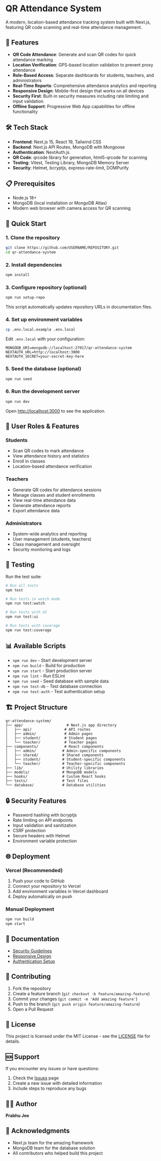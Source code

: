 # QR Attendance System

A modern, location-based attendance tracking system built with Next.js, featuring QR code scanning and real-time attendance management.

## 🚀 Features

- **QR Code Attendance**: Generate and scan QR codes for quick attendance marking
- **Location Verification**: GPS-based location validation to prevent proxy attendance
- **Role-Based Access**: Separate dashboards for students, teachers, and administrators
- **Real-Time Reports**: Comprehensive attendance analytics and reporting
- **Responsive Design**: Mobile-first design that works on all devices
- **Security First**: Built-in security measures including rate limiting and input validation
- **Offline Support**: Progressive Web App capabilities for offline functionality

## 🛠️ Tech Stack

- **Frontend**: Next.js 15, React 19, Tailwind CSS
- **Backend**: Next.js API Routes, MongoDB with Mongoose
- **Authentication**: NextAuth.js
- **QR Code**: qrcode library for generation, html5-qrcode for scanning
- **Testing**: Vitest, Testing Library, MongoDB Memory Server
- **Security**: Helmet, bcryptjs, express-rate-limit, DOMPurify

## 📋 Prerequisites

- Node.js 18+ 
- MongoDB (local installation or MongoDB Atlas)
- Modern web browser with camera access for QR scanning

## 🚀 Quick Start

### 1. Clone the repository
```bash
git clone https://github.com/USERNAME/REPOSITORY.git
cd qr-attendance-system
```

### 2. Install dependencies
```bash
npm install
```

### 3. Configure repository (optional)
```bash
npm run setup-repo
```
This script automatically updates repository URLs in documentation files.

### 4. Set up environment variables
```bash
cp .env.local.example .env.local
```

Edit `.env.local` with your configuration:
```env
MONGODB_URI=mongodb://localhost:27017/qr-attendance-system
NEXTAUTH_URL=http://localhost:3000
NEXTAUTH_SECRET=your-secret-key-here
```

### 5. Seed the database (optional)
```bash
npm run seed
```

### 6. Run the development server
```bash
npm run dev
```

Open [http://localhost:3000](http://localhost:3000) to see the application.

## 📱 User Roles & Features

### Students
- Scan QR codes to mark attendance
- View attendance history and statistics
- Enroll in classes
- Location-based attendance verification

### Teachers
- Generate QR codes for attendance sessions
- Manage classes and student enrollments
- View real-time attendance data
- Generate attendance reports
- Export attendance data

### Administrators
- System-wide analytics and reporting
- User management (students, teachers)
- Class management and oversight
- Security monitoring and logs

## 🧪 Testing

Run the test suite:
```bash
# Run all tests
npm test

# Run tests in watch mode
npm run test:watch

# Run tests with UI
npm run test:ui

# Run tests with coverage
npm run test:coverage
```

## 📊 Available Scripts

- `npm run dev` - Start development server
- `npm run build` - Build for production
- `npm run start` - Start production server
- `npm run lint` - Run ESLint
- `npm run seed` - Seed database with sample data
- `npm run test-db` - Test database connection
- `npm run test-auth` - Test authentication setup

## 🏗️ Project Structure

```
qr-attendance-system/
├── app/                    # Next.js app directory
│   ├── api/               # API routes
│   ├── admin/             # Admin pages
│   ├── student/           # Student pages
│   └── teacher/           # Teacher pages
├── components/            # React components
│   ├── admin/            # Admin-specific components
│   ├── shared/           # Shared components
│   ├── student/          # Student-specific components
│   └── teacher/          # Teacher-specific components
├── lib/                  # Utility libraries
├── models/               # MongoDB models
├── hooks/                # Custom React hooks
├── tests/                # Test files
└── database/             # Database utilities
```

## 🔒 Security Features

- Password hashing with bcryptjs
- Rate limiting on API endpoints
- Input validation and sanitization
- CSRF protection
- Secure headers with Helmet
- Environment variable protection

## 🌐 Deployment

### Vercel (Recommended)
1. Push your code to GitHub
2. Connect your repository to Vercel
3. Add environment variables in Vercel dashboard
4. Deploy automatically on push

### Manual Deployment
```bash
npm run build
npm start
```

## 📖 Documentation

- [Security Guidelines](./SECURITY.md)
- [Responsive Design](./RESPONSIVE_DESIGN.md)
- [Authentication Setup](./auth-README.md)

## 🤝 Contributing

1. Fork the repository
2. Create a feature branch (`git checkout -b feature/amazing-feature`)
3. Commit your changes (`git commit -m 'Add amazing feature'`)
4. Push to the branch (`git push origin feature/amazing-feature`)
5. Open a Pull Request

## 📄 License

This project is licensed under the MIT License - see the [LICENSE](LICENSE) file for details.

## 🆘 Support

If you encounter any issues or have questions:

1. Check the [Issues](../../issues) page
2. Create a new issue with detailed information
3. Include steps to reproduce any bugs

## 👨‍💻 Author

**Prabhu Jee**

## 🙏 Acknowledgments

- Next.js team for the amazing framework
- MongoDB team for the database solution
- All contributors who helped build this project
